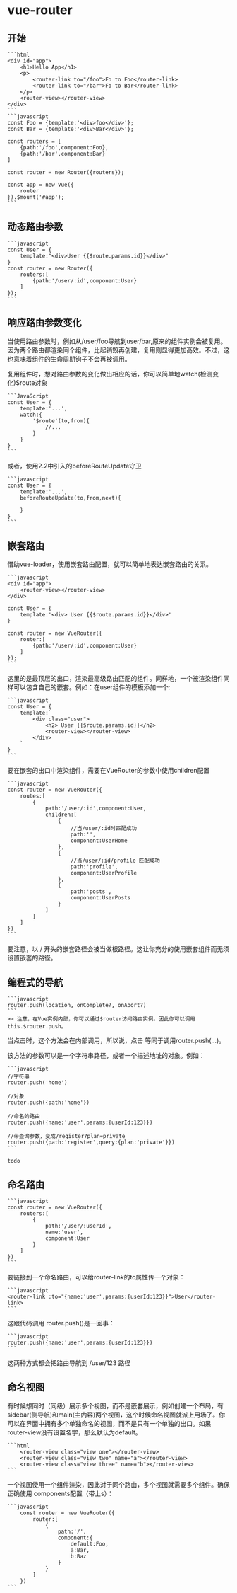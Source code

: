# vue-router

## 开始
    ```html
    <div id="app">
        <h1>Hello App</h1>
        <p>
            <router-link to="/foo">Fo to Foo</router-link>
            <router-link to="/bar">Fo to Bar</router-link>
        </p>
        <router-view></router-view>
    </div>
    ```
    ```javascript
    const Foo = {template:'<div>foo</div>'};
    const Bar = {template:'<div>Bar</div>'};

    const routers = [
        {path:'/foo',component:Foo},
        {path:'/bar',component:Bar}
    ]

    const router = new Router({routers});

    const app = new Vue({
        router
    }).$mount('#app');
    ```

## 动态路由参数
    ```javascript
    const User = {
        template:"<div>User {{$route.params.id}}</div>"
    }
    const router = new Router({
        routers:[
            {path:'/user/:id',component:User}
        ]
    });
    ```

## 响应路由参数变化

当使用路由参数时，例如从/user/foo导航到user/bar,原来的组件实例会被复用。因为两个路由都渲染同个组件，比起销毁再创建，复用则显得更加高效。不过，这也意味着组件的生命周期钩子不会再被调用。

复用组件时，想对路由参数的变化做出相应的话，你可以简单地watch(检测变化)$route对象

    ```JavaScript
    const User = {
        template:'...',
        watch:{
            '$route'(to,from){
                //...
            }
        }
    }
    ```

或者，使用2.2中引入的beforeRouteUpdate守卫

    ```javascript
    const User = {
        template:'...',
        beforeRouteUpdate(to,from,next){

        }
    }
    ```

## 嵌套路由

借助vue-loader，使用嵌套路由配置，就可以简单地表达嵌套路由的关系。

    ```javascript
    <div id="app">
        <router-view></router-view>
    </div>

    const User = {
        template:'<div> User {{$route.params.id}}</div>'
    }

    const router = new VueRouter({
        router:[
            {path:'/user/:id',component:User}
        ]
    });
    ```

这里的<router-view>是最顶层的出口，渲染最高级路由匹配的组件。同样地，一个被渲染组件同样可以包含自己的嵌套<router-view>。例如：在user组件的模板添加一个<router-view>:

    ```javascript
    const User = {
        template:`
            <div class="user">
                <h2> User {{$route.params.id}}</h2>
                <router-view></router-view>
            </div>
        `
    }
    ```

要在嵌套的出口中渲染组件，需要在VueRouter的参数中使用children配置

    ```javascript
    const router = new VueRouter({
        routes:[
            {
                path:'/user/:id',component:User,
                children:[
                    {
                        //当/user/:id时匹配成功
                        path:'',
                        component:UserHome
                    },
                    {
                        //当/user/:id/profile 匹配成功
                        path:'profile',
                        component:UserProfile
                    },
                    {
                        path:'posts',
                        component:UserPosts
                    }
                ]
            }
        ]
    })
    ```

要注意，以 / 开头的嵌套路径会被当做根路径。这让你充分的使用嵌套组件而无须设置嵌套的路径。

## 编程式的导航

    ```javascript
    router.push(location, onComplete?, onAbort?)
    ```
    >> 注意，在Vue实例内部，你可以通过$router访问路由实例。因此你可以调用 this.$router.push。

当点击<router-link>时，这个方法会在内部调用，所以说，点击 <router-link to="...">等同于调用router.push(...)。


该方法的参数可以是一个字符串路径，或者一个描述地址的对象。例如：

    ```javascript
    //字符串
    router.push('home')

    //对象
    router.push({path:'home'})

    //命名的路由
    router.push({name:'user',params:{userId:123}})

    //带查询参数，变成/register?plan=private
    router.push({path:'register',query:{plan:'private'}})
    ```

    todo

## 命名路由
    ```javascript
    const router = new VueRouter({
        routers:[
            {
                path:'/user/:userId',
                name:'user',
                component:User
            }
        ]
    })
    ```

要链接到一个命名路由，可以给router-link的to属性传一个对象：

    ```javascript
    <router-link :to="{name:'user',params:{userId:123}}">User</router-link>
    ```

这跟代码调用 router.push()是一回事：

    ```javascript
    router.push({name:'user',params:{userId:123}})
    ```
这两种方式都会把路由导航到 /user/123 路径

## 命名视图

有时候想同时（同级）展示多个视图，而不是嵌套展示，例如创建一个布局，有sidebar(侧导航)和main(主内容)两个视图，这个时候命名视图就派上用场了。你可以在界面中拥有多个单独命名的视图，而不是只有一个单独的出口。如果router-view没有设置名字，那么默认为default。

    ```html
        <router-view class="view one"></router-view>
        <router-view class="view two" name="a"></router-view>
        <router-view class="view three" name="b"></router-view>
    ```
一个视图使用一个组件渲染，因此对于同个路由，多个视图就需要多个组件。确保正确使用 components配置（带上s）：

    ```javascript
        const router = new VueRouter({
            router:[
                {
                    path:'/',
                    component:{
                        default:Foo,
                        a:Bar,
                        b:Baz
                    }
                }
            ]
        })
    ```
